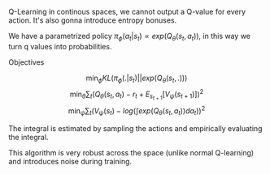 Q-Learning in continous spaces, we cannot output a Q-value for every action.
It's also gonna introduce entropy bonuses. 

We have a parametrized policy $\pi_{\phi}(a_t|s_t) \propto exp(Q_{\theta}(s_t, a_t))$, in this way we turn q values into probabilities.

Objectives

$$
\min_{\phi} KL(\pi_{\phi}(.|s_t)|| exp(Q_{\theta}(s_t, .)))
$$
$$
\min_{\theta} \sum_t \left( Q_{\theta}(s_t, a_t) - r_t + E_{s_{t + 1}}[V_{\psi}(s_{t + 1})] \right)^2
$$
$$
\min_{\psi} \sum_t \left( V_{\psi}(s_t) - log( \int exp(Q_{\theta}(s_t, a_t)) d a_t) \right)^2
$$

The integral is estimated by sampling the actions and empirically evaluating the integral. 

This algorithm is very robust across the space (unlike normal Q-learning) and introduces noise during training. 
